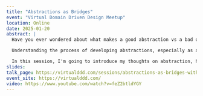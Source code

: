 ```yaml
---
title: "Abstractions as Bridges"
event: "Virtual Domain Driven Design Meetup"
location: Online
date: 2025-01-20
abstract: |
  Have you ever wondered about what makes a good abstraction vs a bad one? Do you want to examine potential reasons why efforts to develop abstractions at a company or in a project take hold, and some don't? Or what it takes to develop an abstraction that reaches beyond the technical corner of your company or project and becomes something that helps actually shape how you think about the entire problem?

  Understanding the process of developing abstractions, especially as a leader, is really about understanding the process of grief. Even if you get to build the abstraction, it won't be the one you pictured, or envisioned. You're going to need to take the seeds you've born, carefully curated, and lovingly built up over time… And watch them die. To build an abstraction is to hold the heart of your humanity in your hands. Plant your soul into the ground, and be reborn.

  In this session, I'm going to introduce my thoughts on abstraction, how it works, why it sometimes works and why it sometimes doesn't, and how one can actually take an abstraction and flesh it out to the point where it takes on a life of its own. With that, you should be able to have a better grasp on how ideas can take root in a way that bridges people and domains together.
slides:
talk_page: https://virtualddd.com/sessions/abstractions-as-bridges-with-hazel-weakly/
event_site: https://virtualddd.com/
video: https://www.youtube.com/watch?v=feZ2btldYGY
---
```

